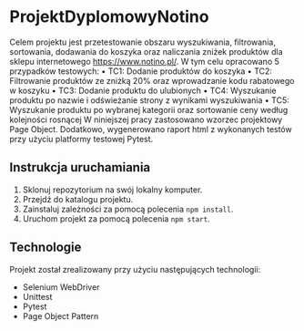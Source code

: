 # ProjektDyplomowyNotino

Celem projektu jest przetestowanie obszaru wyszukiwania, filtrowania, sortowania, dodawania do koszyka oraz naliczania zniżek produktów dla sklepu internetowego  https://www.notino.pl/. W tym celu opracowano 5 przypadków testowych:
•	TC1: Dodanie produktów do koszyka
•	TC2: Filtrowanie produktów ze zniżką 20% oraz wprowadzanie kodu rabatowego w koszyku
•	TC3: Dodanie produktu do ulubionych
•	TC4: Wyszukanie produktu po nazwie i odświeżanie strony z wynikami wyszukiwania
•	TC5: Wyszukanie produktu po wybranej kategorii oraz sortowanie ceny według kolejności rosnącej
W niniejszej pracy zastosowano wzorzec projektowy Page Object. 
Dodatkowo, wygenerowano raport html z wykonanych testów przy użyciu platformy testowej Pytest.
  
## Instrukcja uruchamiania

1. Sklonuj repozytorium na swój lokalny komputer.
2. Przejdź do katalogu projektu.
3. Zainstaluj zależności za pomocą polecenia `npm install`.
4. Uruchom projekt za pomocą polecenia `npm start`.

## Technologie

Projekt został zrealizowany przy użyciu następujących technologii:

- Selenium WebDriver
- Unittest
- Pytest
- Page Object Pattern

